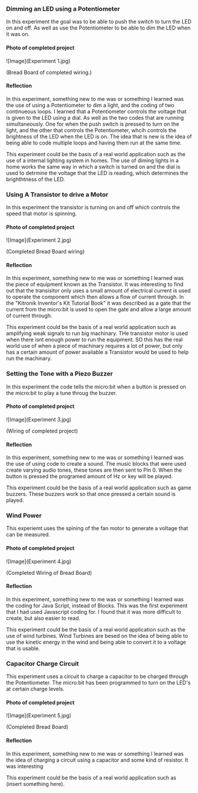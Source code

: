 ### Dimming an LED using a Potentiometer ###

In this experiment the goal was to be able to push the switch to turn the LED on and off. As well as use the Potentiometer to be able to dim the LED when it was on.

#### Photo of completed project ####

![Image](Experiment 1.jpg)

(Bread Board of completed wiring.)

#### Reflection ####

In this experiment, something new to me was or something I learned was the use of using a Potentiometer to dim a light, and the coding of two continueous loops. I learned that a Potentiometer controls the voltage that is given to the LED using a dial. As well as the two codes that are running simultaneously. One for when the push switch is pressed to turn on the light, and the other that controls the Potentiometer, whcih controls the brightness of the LED when the LED is on. The idea that is new is the idea of being able to code multiple loops and having them run at the same time.

This experiment could be the basis of a real world application such as the use of a internal lighting system in homes. The use of diming lights in a home works the same way in which a switch is turned on and the dial is used to detrmine the voltage that the LED is reading, which determines the brighthtness of the LED. 

### Using A Transistor to drive a Motor ###

In this experiment the transistor is turning on and off which controls the speed that motor is spinning.

#### Photo of completed project ####

![Image](Experiment 2.jpg)

(Completed Bread Board wiring)

#### Reflection ####

In this experiment, something new to me was or something I learned was the piece of equipment known as the Transistor. It was interesting to find out that the transisitor only uses a small amount of electrical current is used to operate the component which then allows a flow of current through. In the "Kitronik Inventor's Kit Tutorial Book" it was described as a gate that  the current from the micro:bit is used to open the gate and allow a large amount of current through. 

This experiment could be the basis of a real world application such as amplifying weak signals to run big machinary. THe transistor motor is used when there isnt enough power to run the equipment. SO this has the real world use of when a piece of machinary requires a lot of power, but only has a certain amount of power available a Transistor would be used to help run the machinary.

### Setting the Tone with a Piezo Buzzer ###

In this experiment the code tells the micro:bit when a button is pressed on the micro:bit to play a tune throug the buzzer.


#### Photo of completed project ####

![Image](Experiment 3.jpg)

(Wiring of completed project)

#### Reflection ####

In this experiment, something new to me was or something I learned was the use of using code to create a sound. The music blocks that were used create varying audio tones, these tones are then sent to Pin 0. When the button is pressed the programed amount of Hz or key will be played.

This experiment could be the basis of a real world application such as game buzzers. These buzzers work so that once pressed a certain sound is played. 

### Wind Power ###

This experiemt uses the spining of the fan motor to generate a voltage that can be measured.

#### Photo of completed project ####

![Image](Experiment 4.jpg)

(Completed Wiring of Bread Board)

#### Reflection ####

In this experiment, something new to me was or something I learned was the coding for Java Script, instead of Blocks. This was the first experiment that I had used Javascript coding for. I found that it was more difficult to create, but also easier to read. 

This experiment could be the basis of a real world application such as the use of wind turbines. Wind Turbines are besed on the idea of being able to use the kinetic energy in the wind and being able to convert it to a voltage that is usable.

### Capacitor Charge Circuit ###

This experiment uses a circuit to charge a capacitor to be charged through the Potentiometer. The micro:bit has been programmed to turn on the LED's at certain charge levels.


#### Photo of completed project ####


![Image](Experiment 5.jpg)

(Completed Bread Board)

#### Reflection ####

In this experiment, something new to me was or something I learned was the idea of charging a circuit using a capacitor and some kind of resistor. It was interesting

This experiment could be the basis of a real world application such as (insert something here).

